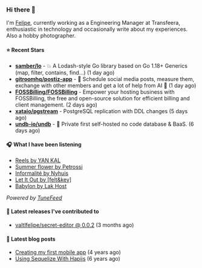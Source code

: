 ### Hi there 👋

I'm [Felipe](https://felipevm.com), currently working as a Engineering Manager at Transfeera, enthusiastic in technology and occasionally write about my experiences. Also a hobby photographer.

#### ⭐ Recent Stars
- **[samber/lo](https://github.com/samber/lo)** - 💥  A Lodash-style Go library based on Go 1.18&#43; Generics (map, filter, contains, find...) (1 day ago)
- **[gitroomhq/postiz-app](https://github.com/gitroomhq/postiz-app)** - 📨 Schedule social media posts, measure them, exchange with other members and get a lot of help from AI 🚀 (1 day ago)
- **[FOSSBilling/FOSSBilling](https://github.com/FOSSBilling/FOSSBilling)** - Empower your hosting business with FOSSBilling, the free and open-source solution for efficient billing and client management. (2 days ago)
- **[xataio/pgstream](https://github.com/xataio/pgstream)** - PostgreSQL replication with DDL changes (5 days ago)
- **[undb-io/undb](https://github.com/undb-io/undb)** - 🚀 Private first self-hosted no code database &amp; BaaS. (6 days ago)

#### 🎧 What I have been listening
- [Reels by YAN KAL](https://open.spotify.com/track/6fVFTZa7AaCemySAj7RLID)
- [Summer flower by Petrossi](https://open.spotify.com/track/1FZ8DbYXBExoMZpVYlILR1)
- [Informalité by Nyhuis](https://open.spotify.com/track/26dZCWHzlsHuuoaMdpdzfK)
- [Let It Out by [felt&amp;key]](https://open.spotify.com/track/0CzDdoY6f6j4m2ma0t1Y3r)
- [Babylon by Lak Host](https://open.spotify.com/track/3phCbf2aKOilnmUdlSm0Uh)

_Powered by [TuneFeed](https://tunefeed.app?ref=valtlfelipe-gh-profile)_ 

#### 🚀 Latest releases I've contributed to


- [valtlfelipe/secret-editor @ 0.0.2](https://github.com/valtlfelipe/secret-editor/releases/tag/0.0.2) (3 months ago)

#### 📄 Latest blog posts
- [Creating my first mobile app](https://felipevm.com/posts/creating-my-first-mobile-app/) (4 years ago)
- [Using Sequelize With Hapijs](https://felipevm.com/posts/using-sequelize-with-hapijs/) (6 years ago)
